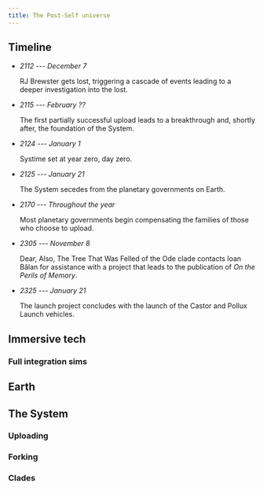 ```yaml
---
title: The Post-Self universe
---
```


## Timeline

* *2112 --- December 7*

  RJ Brewster gets lost, triggering a cascade of events leading to a deeper investigation into the lost.
* *2115 --- February ??*

  The first partially successful upload leads to a breakthrough and, shortly after, the foundation of the System.
* *2124 --- January 1*

  Systime set at year zero, day zero.
* *2125 --- January 21*

  The System secedes from the planetary governments on Earth.
* *2170 --- Throughout the year*

  Most planetary governments begin compensating the families of those who choose to upload.
* *2305 --- November 8*

  Dear, Also, The Tree That Was Felled of the Ode clade contacts Ioan Bălan for assistance with a project that leads to the publication of *On the Perils of Memory*.
* *2325 --- January 21*

  The launch project concludes with the launch of the Castor and Pollux Launch vehicles.

## Immersive tech

### Full integration sims

## Earth

## The System

### Uploading

### Forking

### Clades
